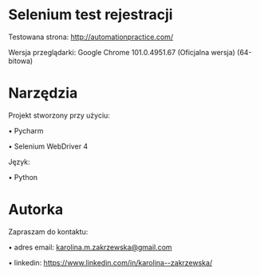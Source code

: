 # Selenium test rejestracji

Testowana strona:
http://automationpractice.com/

Wersja przeglądarki:
Google Chrome 101.0.4951.67 (Oficjalna wersja) (64-bitowa)


# Narzędzia

Projekt stworzony przy użyciu:

•	Pycharm

•	Selenium WebDriver 4


Język:

•	Python


# Autorka

Zapraszam do kontaktu:

•	adres email: karolina.m.zakrzewska@gmail.com

•	linkedin: https://www.linkedin.com/in/karolina--zakrzewska/
